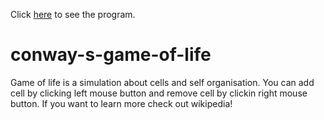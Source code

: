Click [here](https://kugurerdem.github.io/conway-s-game-of-life) to see the program.

# conway-s-game-of-life

Game of life is a simulation about cells and self organisation. You can add cell by clicking left mouse button and remove cell by clickin right mouse button. If you want to learn more check out wikipedia!


